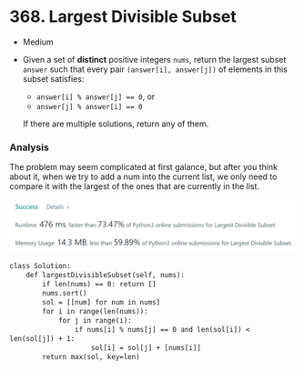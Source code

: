 # 368. Largest Divisible Subset

* Medium
*   Given a set of **distinct** positive integers `nums`, return the largest subset `answer` such that every pair `(answer[i], answer[j])` of elements in this subset satisfies:

    * `answer[i] % answer[j] == 0`, or
    * `answer[j] % answer[i] == 0`

    If there are multiple solutions, return any of them.

### Analysis&#x20;

The problem may seem complicated at first galance, but after you think about it, when we try to add a num into the current list, we only need to compare it with the largest of the ones that are currently in the list.&#x20;

![](<../../../../.gitbook/assets/image (247).png>)

```
class Solution:
    def largestDivisibleSubset(self, nums):
        if len(nums) == 0: return []
        nums.sort()
        sol = [[num] for num in nums]
        for i in range(len(nums)):
            for j in range(i):
                if nums[i] % nums[j] == 0 and len(sol[i]) < len(sol[j]) + 1:
                    sol[i] = sol[j] + [nums[i]]
        return max(sol, key=len) 
```
